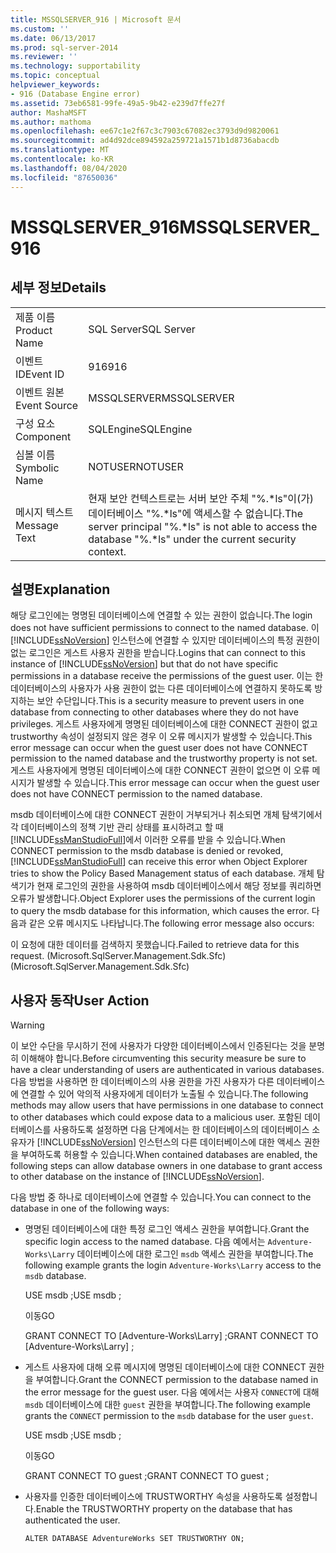 ```yaml
---
title: MSSQLSERVER_916 | Microsoft 문서
ms.custom: ''
ms.date: 06/13/2017
ms.prod: sql-server-2014
ms.reviewer: ''
ms.technology: supportability
ms.topic: conceptual
helpviewer_keywords:
- 916 (Database Engine error)
ms.assetid: 73eb6581-99fe-49a5-9b42-e239d7ffe27f
author: MashaMSFT
ms.author: mathoma
ms.openlocfilehash: ee67c1e2f67c3c7903c67082ec3793d9d9820061
ms.sourcegitcommit: ad4d92dce894592a259721a1571b1d8736abacdb
ms.translationtype: MT
ms.contentlocale: ko-KR
ms.lasthandoff: 08/04/2020
ms.locfileid: "87650036"
---
```

# <a name="mssqlserver_916"></a><span data-ttu-id="9fad2-102">MSSQLSERVER_916</span><span class="sxs-lookup"><span data-stu-id="9fad2-102">MSSQLSERVER_916</span></span>
    
## <a name="details"></a><span data-ttu-id="9fad2-103">세부 정보</span><span class="sxs-lookup"><span data-stu-id="9fad2-103">Details</span></span>  
  
|||  
|-|-|  
|<span data-ttu-id="9fad2-104">제품 이름</span><span class="sxs-lookup"><span data-stu-id="9fad2-104">Product Name</span></span>|<span data-ttu-id="9fad2-105">SQL Server</span><span class="sxs-lookup"><span data-stu-id="9fad2-105">SQL Server</span></span>|  
|<span data-ttu-id="9fad2-106">이벤트 ID</span><span class="sxs-lookup"><span data-stu-id="9fad2-106">Event ID</span></span>|<span data-ttu-id="9fad2-107">916</span><span class="sxs-lookup"><span data-stu-id="9fad2-107">916</span></span>|  
|<span data-ttu-id="9fad2-108">이벤트 원본</span><span class="sxs-lookup"><span data-stu-id="9fad2-108">Event Source</span></span>|<span data-ttu-id="9fad2-109">MSSQLSERVER</span><span class="sxs-lookup"><span data-stu-id="9fad2-109">MSSQLSERVER</span></span>|  
|<span data-ttu-id="9fad2-110">구성 요소</span><span class="sxs-lookup"><span data-stu-id="9fad2-110">Component</span></span>|<span data-ttu-id="9fad2-111">SQLEngine</span><span class="sxs-lookup"><span data-stu-id="9fad2-111">SQLEngine</span></span>|  
|<span data-ttu-id="9fad2-112">심볼 이름</span><span class="sxs-lookup"><span data-stu-id="9fad2-112">Symbolic Name</span></span>|<span data-ttu-id="9fad2-113">NOTUSER</span><span class="sxs-lookup"><span data-stu-id="9fad2-113">NOTUSER</span></span>|  
|<span data-ttu-id="9fad2-114">메시지 텍스트</span><span class="sxs-lookup"><span data-stu-id="9fad2-114">Message Text</span></span>|<span data-ttu-id="9fad2-115">현재 보안 컨텍스트로는 서버 보안 주체 "%.\*ls"이(가) 데이터베이스 "%.\*ls"에 액세스할 수 없습니다.</span><span class="sxs-lookup"><span data-stu-id="9fad2-115">The server principal "%.\*ls" is not able to access the database "%.\*ls" under the current security context.</span></span>|  
  
## <a name="explanation"></a><span data-ttu-id="9fad2-116">설명</span><span class="sxs-lookup"><span data-stu-id="9fad2-116">Explanation</span></span>  
 <span data-ttu-id="9fad2-117">해당 로그인에는 명명된 데이터베이스에 연결할 수 있는 권한이 없습니다.</span><span class="sxs-lookup"><span data-stu-id="9fad2-117">The login does not have sufficient permissions to connect to the named database.</span></span> <span data-ttu-id="9fad2-118">이 [!INCLUDE[ssNoVersion](../../includes/ssnoversion-md.md)] 인스턴스에 연결할 수 있지만 데이터베이스의 특정 권한이 없는 로그인은 게스트 사용자 권한을 받습니다.</span><span class="sxs-lookup"><span data-stu-id="9fad2-118">Logins that can connect to this instance of [!INCLUDE[ssNoVersion](../../includes/ssnoversion-md.md)] but that do not have specific permissions in a database receive the permissions of the guest user.</span></span> <span data-ttu-id="9fad2-119">이는 한 데이터베이스의 사용자가 사용 권한이 없는 다른 데이터베이스에 연결하지 못하도록 방지하는 보안 수단입니다.</span><span class="sxs-lookup"><span data-stu-id="9fad2-119">This is a security measure to prevent users in one database from connecting to other databases where they do not have privileges.</span></span> <span data-ttu-id="9fad2-120">게스트 사용자에게 명명된 데이터베이스에 대한 CONNECT 권한이 없고 trustworthy 속성이 설정되지 않은 경우 이 오류 메시지가 발생할 수 있습니다.</span><span class="sxs-lookup"><span data-stu-id="9fad2-120">This error message can occur when the guest user does not have CONNECT permission to the named database and the trustworthy property is not set.</span></span> <span data-ttu-id="9fad2-121">게스트 사용자에게 명명된 데이터베이스에 대한 CONNECT 권한이 없으면 이 오류 메시지가 발생할 수 있습니다.</span><span class="sxs-lookup"><span data-stu-id="9fad2-121">This error message can occur when the guest user does not have CONNECT permission to the named database.</span></span>  
  
 <span data-ttu-id="9fad2-122">msdb 데이터베이스에 대한 CONNECT 권한이 거부되거나 취소되면 개체 탐색기에서 각 데이터베이스의 정책 기반 관리 상태를 표시하려고 할 때 [!INCLUDE[ssManStudioFull](../../includes/ssmanstudiofull-md.md)]에서 이러한 오류를 받을 수 있습니다.</span><span class="sxs-lookup"><span data-stu-id="9fad2-122">When CONNECT permission to the msdb database is denied or revoked, [!INCLUDE[ssManStudioFull](../../includes/ssmanstudiofull-md.md)] can receive this error when Object Explorer tries to show the Policy Based Management status of each database.</span></span> <span data-ttu-id="9fad2-123">개체 탐색기가 현재 로그인의 권한을 사용하여 msdb 데이터베이스에서 해당 정보를 쿼리하면 오류가 발생합니다.</span><span class="sxs-lookup"><span data-stu-id="9fad2-123">Object Explorer uses the permissions of the current login to query the msdb database for this information, which causes the error.</span></span> <span data-ttu-id="9fad2-124">다음과 같은 오류 메시지도 나타납니다.</span><span class="sxs-lookup"><span data-stu-id="9fad2-124">The following error message also occurs:</span></span>  
  
 <span data-ttu-id="9fad2-125">이 요청에 대한 데이터를 검색하지 못했습니다.</span><span class="sxs-lookup"><span data-stu-id="9fad2-125">Failed to retrieve data for this request.</span></span> <span data-ttu-id="9fad2-126">(Microsoft.SqlServer.Management.Sdk.Sfc)</span><span class="sxs-lookup"><span data-stu-id="9fad2-126">(Microsoft.SqlServer.Management.Sdk.Sfc)</span></span>  
  
## <a name="user-action"></a><span data-ttu-id="9fad2-127">사용자 동작</span><span class="sxs-lookup"><span data-stu-id="9fad2-127">User Action</span></span>  
  
> [!WARNING]  
>  <span data-ttu-id="9fad2-128">이 보안 수단을 무시하기 전에 사용자가 다양한 데이터베이스에서 인증된다는 것을 분명히 이해해야 합니다.</span><span class="sxs-lookup"><span data-stu-id="9fad2-128">Before circumventing this security measure be sure to have a clear understanding of users are authenticated in various databases.</span></span> <span data-ttu-id="9fad2-129">다음 방법을 사용하면 한 데이터베이스의 사용 권한을 가진 사용자가 다른 데이터베이스에 연결할 수 있어 악의적 사용자에게 데이터가 노출될 수 있습니다.</span><span class="sxs-lookup"><span data-stu-id="9fad2-129">The following methods may allow users that have permissions in one database to connect to other databases which could expose data to a malicious user.</span></span> <span data-ttu-id="9fad2-130">포함된 데이터베이스를 사용하도록 설정하면 다음 단계에서는 한 데이터베이스의 데이터베이스 소유자가 [!INCLUDE[ssNoVersion](../../includes/ssnoversion-md.md)] 인스턴스의 다른 데이터베이스에 대한 액세스 권한을 부여하도록 허용할 수 있습니다.</span><span class="sxs-lookup"><span data-stu-id="9fad2-130">When contained databases are enabled, the following steps can allow database owners in one database to grant access to other database on the instance of [!INCLUDE[ssNoVersion](../../includes/ssnoversion-md.md)].</span></span>  
  
 <span data-ttu-id="9fad2-131">다음 방법 중 하나로 데이터베이스에 연결할 수 있습니다.</span><span class="sxs-lookup"><span data-stu-id="9fad2-131">You can connect to the database in one of the following ways:</span></span>  
  
-   <span data-ttu-id="9fad2-132">명명된 데이터베이스에 대한 특정 로그인 액세스 권한을 부여합니다.</span><span class="sxs-lookup"><span data-stu-id="9fad2-132">Grant the specific login access to the named database.</span></span> <span data-ttu-id="9fad2-133">다음 예에서는 `Adventure-Works\Larry` 데이터베이스에 대한 로그인 `msdb` 액세스 권한을 부여합니다.</span><span class="sxs-lookup"><span data-stu-id="9fad2-133">The following example grants the login `Adventure-Works\Larry` access to the `msdb` database.</span></span>  
  
     <span data-ttu-id="9fad2-134">USE msdb ;</span><span class="sxs-lookup"><span data-stu-id="9fad2-134">USE msdb ;</span></span>  
  
     <span data-ttu-id="9fad2-135">이동</span><span class="sxs-lookup"><span data-stu-id="9fad2-135">GO</span></span>  
  
     <span data-ttu-id="9fad2-136">GRANT CONNECT TO [Adventure-Works\Larry] ;</span><span class="sxs-lookup"><span data-stu-id="9fad2-136">GRANT CONNECT TO [Adventure-Works\Larry] ;</span></span>  
  
-   <span data-ttu-id="9fad2-137">게스트 사용자에 대해 오류 메시지에 명명된 데이터베이스에 대한 CONNECT 권한을 부여합니다.</span><span class="sxs-lookup"><span data-stu-id="9fad2-137">Grant the CONNECT permission to the database named in the error message for the guest user.</span></span> <span data-ttu-id="9fad2-138">다음 예에서는 사용자 `CONNECT`에 대해 `msdb` 데이터베이스에 대한 `guest` 권한을 부여합니다.</span><span class="sxs-lookup"><span data-stu-id="9fad2-138">The following example grants the `CONNECT` permission to the `msdb` database for the user `guest`.</span></span>  
  
     <span data-ttu-id="9fad2-139">USE msdb ;</span><span class="sxs-lookup"><span data-stu-id="9fad2-139">USE msdb ;</span></span>  
  
     <span data-ttu-id="9fad2-140">이동</span><span class="sxs-lookup"><span data-stu-id="9fad2-140">GO</span></span>  
  
     <span data-ttu-id="9fad2-141">GRANT CONNECT TO guest ;</span><span class="sxs-lookup"><span data-stu-id="9fad2-141">GRANT CONNECT TO guest ;</span></span>  
  
-   <span data-ttu-id="9fad2-142">사용자를 인증한 데이터베이스에 TRUSTWORTHY 속성을 사용하도록 설정합니다.</span><span class="sxs-lookup"><span data-stu-id="9fad2-142">Enable the TRUSTWORTHY property on the database that has authenticated the user.</span></span>  
  
     `ALTER DATABASE AdventureWorks SET TRUSTWORTHY ON;`  
  
  
